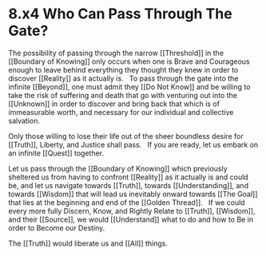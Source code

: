 # 8.x4 Who Can Pass Through The Gate?

The possibility of passing through the narrow [[Threshold]] in the [[Boundary of Knowing]] only occurs when one is Brave and Courageous enough to leave behind everything they thought they knew in order to discover [[Reality]] as it actually is. 
 
To pass through the gate into the infinite [[Beyond]], one must admit they [[Do Not Know]] and be willing to take the risk of suffering and death that go with venturing out into the [[Unknown]] in order to discover and bring back that which is of immeasurable worth, and necessary for our individual and collective salvation. 

Only those willing to lose their life out of the sheer boundless desire for [[Truth]], Liberty, and Justice shall pass.
 
If you are ready, let us embark on an infinite [[Quest]] together. 

Let us pass through the [[Boundary of Knowing]] which previously sheltered us from having to confront [[Reality]] as it actually is and could be, and let us navigate towards [[Truth]], towards [[Understanding]], and towards [[Wisdom]] that will lead us inevitably onward towards [[The Goal]] that lies at the beginning and end of the [[Golden Thread]].
 
If we could every more fully Discern, Know, and Rightly Relate to [[Truth]], [[Wisdom]], and their [[Source]], we would [[Understand]] what to do and how to Be in order to Become our Destiny. 

The [[Truth]] would liberate us and [[All]] things. 

